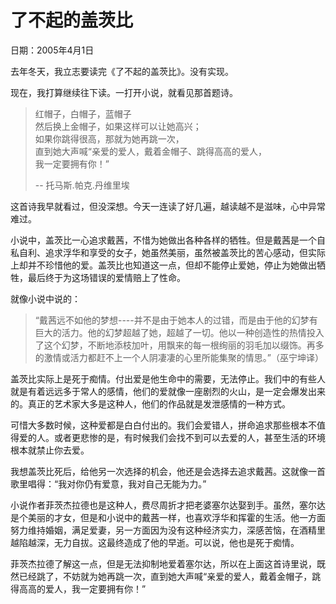 # 了不起的盖茨比

日期：2005年4月1日

去年冬天，我立志要读完《了不起的盖茨比》。没有实现。

现在，我打算继续往下读。一打开小说，就看见那首题诗。

> 红帽子，白帽子，蓝帽子   
> 然后换上金帽子，如果这样可以让她高兴；   
> 如果你跳得很高，那就为她再跳一次，   
> 直到她大声喊“亲爱的爱人，戴着金帽子、跳得高高的爱人，   
> 我一定要拥有你！”   
>
> -- 托马斯.帕克.丹维里埃

这首诗我早就看过，但没深想。今天一连读了好几遍，越读越不是滋味，心中异常难过。

小说中，盖茨比一心追求戴茜，不惜为她做出各种各样的牺牲。但是戴茜是一个自私自利、追求浮华和享受的女子，她虽然美丽，虽然被盖茨比的苦心感动，但实际上却并不珍惜他的爱。盖茨比也知道这一点，但却不能停止爱她，停止为她做出牺牲，最后终于为这场错误的爱情赔上了性命。

就像小说中说的：

> “戴茜远不如他的梦想----并不是由于她本人的过错，而是由于他的幻梦有巨大的活力。他的幻梦超越了她，超越了一切。他以一种创造性的热情投入了这个幻梦，不断地添枝加叶，用飘来的每一根绚丽的羽毛加以缀饰。再多的激情或活力都赶不上一个人阴凄凄的心里所能集聚的情思。”（巫宁坤译）

盖茨比实际上是死于痴情。付出爱是他生命中的需要，无法停止。我们中的有些人就是有着远远多于常人的感情，他们的爱就像一座剧烈的火山，是一定会爆发出来的。真正的艺术家大多是这种人，他们的作品就是发泄感情的一种方式。

可惜大多数时候，这种爱都是白白付出的。我们会爱错人，拼命追求那些根本不值得爱的人。或者更悲惨的是，有时候我们会找不到可以去爱的人，甚至生活的环境根本就禁止你去爱。

我想盖茨比死后，给他另一次选择的机会，他还是会选择去追求戴茜。这就像一首歌里唱得：“我对你仍有爱意，我对自己无能为力。”

小说作者菲茨杰拉德也是这种人，费尽周折才把老婆塞尔达娶到手。虽然，塞尔达是个美丽的才女，但是和小说中的戴茜一样，也喜欢浮华和挥霍的生活。他一方面努力维持婚姻，满足爱妻，另一方面因为没有这种经济实力，深感苦恼，在酒精里越陷越深，无力自拔。这最终造成了他的早逝。可以说，他也是死于痴情。

菲茨杰拉德了解这一点，但是无法抑制地爱着塞尔达，所以在上面这首诗里说，既然已经跳了，不妨就为她再跳一次，直到她大声喊“亲爱的爱人，戴着金帽子，跳得高高的爱人，我一定要拥有你！”
